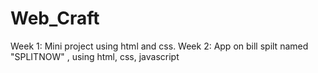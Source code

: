 # Web_Craft
Week 1: Mini project using html and css.
Week 2: App on bill spilt named "SPLITNOW" , using html, css, javascript
